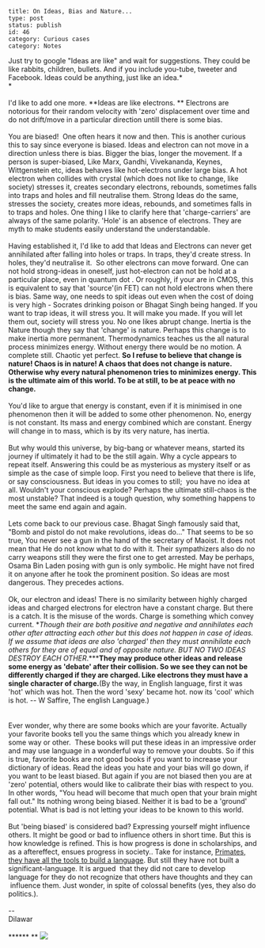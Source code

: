 ~~~~ 
title: On Ideas, Bias and Nature...
type: post
status: publish
id: 46
category: Curious cases
category: Notes
~~~~

Just try to google "Ideas are like" and wait for suggestions. They could
be like rabbits, children, bullets. And if you include you-tube, tweeter
and Facebook. Ideas could be anything, just like an idea.*\
*\
\
I'd like to add one more. **Ideas are like electrons. ** Electrons are
notorious for their random velocity with 'zero' displacement over time
and do not drift/move in a particular direction untill there is some
bias.\
\
You are biased!  One often hears it now and then. This is another
curious this to say since everyone is biased. Ideas and electron can not
move in a direction unless there is bias. Bigger the bias, longer the
movement. If a person is super-biased, Like Marx, Gandhi, Vivekananda,
Keynes, Wittgenstein etc, ideas behaves like hot-electrons under large
bias. A hot electron when collides with crystal (which does not like to
change, like society) stresses it, creates secondary electrons,
rebounds, sometimes falls into traps and holes and fill neutralise them.
Strong Ideas do the same, stresses the society, creates more ideas,
rebounds, and sometimes falls in to traps and holes. One thing I like to
clarify here that 'charge-carriers' are always of the same polarity.
'Hole' is an absence of electrons. They are myth to make students easily
understand the understandable.\
\
Having established it, I'd like to add that Ideas and Electrons can
never get annihilated after falling into holes or traps. In traps,
they'd create stress. In holes, they'd neutralise it.  So other
electrons can move forward. One can not hold strong-ideas in oneself,
just hot-electron can not be hold at a particular place, even in quantum
dot . Or roughly, if your are in CMOS, this is equivalent to say that
'source'(in FET) can not hold electrons when there is bias. Same way,
one needs to spit ideas out even when the cost of doing is very high -
Socrates drinking poison or Bhagat Singh being hanged. If you want to
trap ideas, it will stress you. It will make you made. If you will let
them out, society will stress you. No one likes abrupt change. Inertia
is the Nature though they say that 'change' is nature. Perhaps this
change is to make inertia more permanent. Thermodynamics teaches us the
all natural process minimizes energy. Without energy there would be no
motion. A complete still. Chaotic yet perfect. **So I refuse to believe
that change is nature! Chaos is in nature! A chaos that does not change
is nature. Otherwise why every natural phenomenon tries to minimizes
energy. This is the ultimate aim of this world. To be at still, to be at
peace with no change.**\
\
You'd like to argue that energy is constant, even if it is minimised in
one phenomenon then it will be added to some other phenomenon. No,
energy is not constant. Its mass and energy combined which are constant.
Energy will change in to mass, which is by its very nature, has
inertia.\
\
But why would this universe, by big-bang or whatever means, started its
journey if ultimately it had to be the still again. Why a cycle appears
to repeat itself. Answering this could be as mysterious as mystery
itself or as simple as the case of simple loop. First you need to
believe that there is life, or say consciousness. But ideas in you comes
to still;  you have no idea at all. Wouldn't your conscious explode?
Perhaps the ultimate still-chaos is the most unstable? That indeed is a
tough question, why something happens to meet the same end again and
again.\
\
Lets come back to our previous case. Bhagat Singh famously said that,
"Bomb and pistol do not make revolutions, ideas do..." That seems to be
so true, You never see a gun in the hand of the secretary of Maoist. It
does not mean that He do not know what to do with it. Their sympathizers
also do no carry weapons still they were the first one to get arrested.
May be perhaps, Osama Bin Laden posing with gun is only symbolic. He
might have not fired it on anyone after he took the prominent position.
So ideas are most dangerous. They precedes actions.\
\
Ok, our electron and ideas! There is no similarity between highly
charged ideas and charged electrons for electron have a constant charge.
But there is a catch. It is the misuse of the words. Charge is something
which convey current. **Though their are both positive and negative and
annihilates each other after attracting each other but this does not
happen in case of ideas. If we assume that ideas are also 'charged' then
they must annihilate each others for they are of equal and of opposite
nature. BUT NO TWO IDEAS DESTROY EACH OTHER*.*****They may produce other
ideas and release some energy as 'debate' after their collision. So we
see they can not be differently charged if they are charged. Like
electrons they must have a single character of charge.**(By the way, in
English language, first it was 'hot' which was hot. Then the word 'sexy'
became hot. now its 'cool' which is hot. -- W Saffire, The english
Language.)\
\
\
Ever wonder, why there are some books which are your favorite. Actually
your favorite books tell you the same things which you already knew in
some way or other.  These books will put these ideas in an impressive
order and may use language in a wonderful way to remove your doubts. So
if this is true, favorite books are not good books if you want to
increase your dictionary of ideas. Read the ideas you hate and your bias
will go down, if you want to be least biased. But again if you are not
biased then you are at 'zero' potential, others would like to calibrate
their bias with respect to you. In other words, "You head will become
that much open that your brain might fall out." Its nothing wrong being
biased. Neither it is bad to be a 'ground' potential. What is bad is not
letting your ideas to be known to this world.\
\
But 'being biased' is considered bad? Expressing yourself might
influence others. It might be good or bad to influence others in short
time. But this is how knowledge is refined. This is how progress is done
in scholarships, and as a aftereffect, ensues progress in society.. Take
for instance, [Primates, they have all the tools to build a
language](http://www.pbs.org/wnet/nature/episodes/clever-monkeys/monkeys-and-language/3948/).
But still they have not built a significant-language. It is argued  that
they did not care to develop language for they do not recognize that
others have thoughts and they can  influence them. Just wonder, in spite
of colossal benefits (yes, they also do politics.).\
\
--\
Dilawar\
  \
****** **
![](https://blogger.googleusercontent.com/tracker/3794193585985230867-6475569825601693007?l=dilawarsays.blogspot.com)
